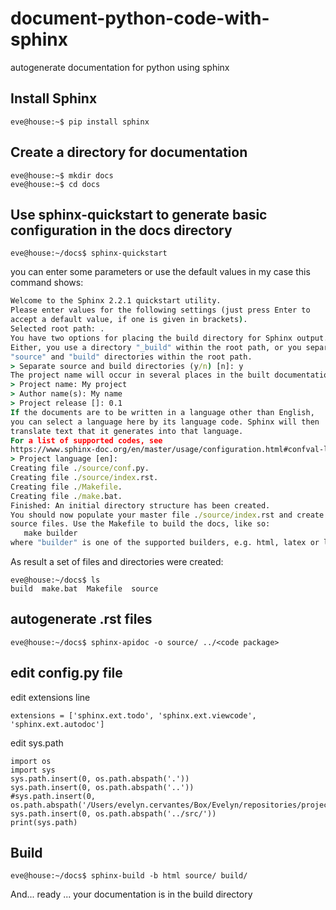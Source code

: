 # document-python-code-with-sphinx
autogenerate documentation for python using sphinx


## Install  Sphinx
```console
eve@house:~$ pip install sphinx
```

## Create a directory for documentation

```console
eve@house:~$ mkdir docs
eve@house:~$ cd docs
```

## Use sphinx-quickstart to generate basic configuration in the docs directory

```console
eve@house:~/docs$ sphinx-quickstart
```
you can enter some parameters or use the default values in my case this command shows:

```bat
Welcome to the Sphinx 2.2.1 quickstart utility.
Please enter values for the following settings (just press Enter to
accept a default value, if one is given in brackets).
Selected root path: .
You have two options for placing the build directory for Sphinx output.
Either, you use a directory "_build" within the root path, or you separate
"source" and "build" directories within the root path.
> Separate source and build directories (y/n) [n]: y
The project name will occur in several places in the built documentation.
> Project name: My project
> Author name(s): My name
> Project release []: 0.1
If the documents are to be written in a language other than English,
you can select a language here by its language code. Sphinx will then
translate text that it generates into that language.
For a list of supported codes, see
https://www.sphinx-doc.org/en/master/usage/configuration.html#confval-language.
> Project language [en]: 
Creating file ./source/conf.py.
Creating file ./source/index.rst.
Creating file ./Makefile.
Creating file ./make.bat.
Finished: An initial directory structure has been created.
You should now populate your master file ./source/index.rst and create other documentation
source files. Use the Makefile to build the docs, like so:
   make builder
where "builder" is one of the supported builders, e.g. html, latex or linkcheck.
```
As result a set of files and directories were created:

```console
eve@house:~/docs$ ls
build  make.bat  Makefile  source
```

## autogenerate .rst files
```console
eve@house:~/docs$ sphinx-apidoc -o source/ ../<code package>
 ```

## edit config.py file

edit extensions line
```console
extensions = ['sphinx.ext.todo', 'sphinx.ext.viewcode', 'sphinx.ext.autodoc']
 ```
 
 edit sys.path
 ```console
import os
import sys
sys.path.insert(0, os.path.abspath('.'))
sys.path.insert(0, os.path.abspath('..'))
#sys.path.insert(0, os.path.abspath('/Users/evelyn.cervantes/Box/Evelyn/repositories/project/src/'))
sys.path.insert(0, os.path.abspath('../src/'))
print(sys.path)
 ```
 
 ## Build
```console
eve@house:~/docs$ sphinx-build -b html source/ build/
 ```
 
 And... ready ... your documentation is in the build directory
 

 
